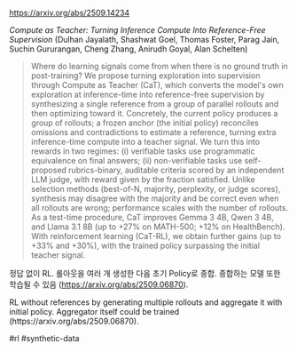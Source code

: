 https://arxiv.org/abs/2509.14234

*Compute as Teacher: Turning Inference Compute Into Reference-Free Supervision* (Dulhan Jayalath, Shashwat Goel, Thomas Foster, Parag Jain, Suchin Gururangan, Cheng Zhang, Anirudh Goyal, Alan Schelten)

> Where do learning signals come from when there is no ground truth in post-training? We propose turning exploration into supervision through Compute as Teacher (CaT), which converts the model's own exploration at inference-time into reference-free supervision by synthesizing a single reference from a group of parallel rollouts and then optimizing toward it. Concretely, the current policy produces a group of rollouts; a frozen anchor (the initial policy) reconciles omissions and contradictions to estimate a reference, turning extra inference-time compute into a teacher signal. We turn this into rewards in two regimes: (i) verifiable tasks use programmatic equivalence on final answers; (ii) non-verifiable tasks use self-proposed rubrics-binary, auditable criteria scored by an independent LLM judge, with reward given by the fraction satisfied. Unlike selection methods (best-of-N, majority, perplexity, or judge scores), synthesis may disagree with the majority and be correct even when all rollouts are wrong; performance scales with the number of rollouts. As a test-time procedure, CaT improves Gemma 3 4B, Qwen 3 4B, and Llama 3.1 8B (up to +27% on MATH-500; +12% on HealthBench). With reinforcement learning (CaT-RL), we obtain further gains (up to +33% and +30%), with the trained policy surpassing the initial teacher signal.

정답 없이 RL. 롤아웃을 여러 개 생성한 다음 초기 Policy로 종합. 종합하는 모델 또한 학습될 수 있음 (https://arxiv.org/abs/2509.06870).

<english>
RL without references by generating multiple rollouts and aggregate it with initial policy. Aggregator itself could be trained (https://arxiv.org/abs/2509.06870).
</english>

#rl #synthetic-data 